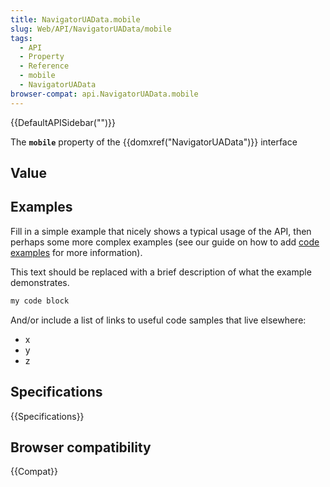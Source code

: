```yaml
---
title: NavigatorUAData.mobile
slug: Web/API/NavigatorUAData/mobile
tags:
  - API
  - Property
  - Reference
  - mobile
  - NavigatorUAData
browser-compat: api.NavigatorUAData.mobile
---
```

{{DefaultAPISidebar("")}}

The **`mobile`** property of the {{domxref("NavigatorUAData")}} interface 

## Value



## Examples

Fill in a simple example that nicely shows a typical usage of the API, then perhaps some more complex examples (see our guide on how to add [code examples](/en-US/docs/MDN/Contribute/Structures/Code_examples) for more information).

This text should be replaced with a brief description of what the example demonstrates.

```js
my code block
```

And/or include a list of links to useful code samples that live elsewhere:

*   x
*   y
*   z

## Specifications

{{Specifications}}

## Browser compatibility

{{Compat}}


